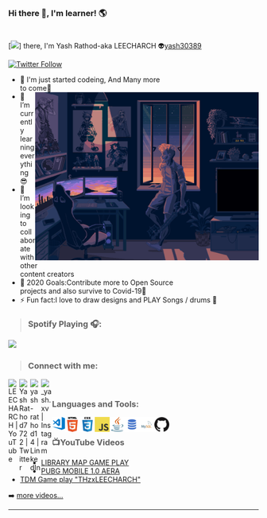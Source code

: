 ### Hi there 👋,  I'm learner! 🌎
#
 
[<img src="https://media.giphy.com/media/YPb7aAVlSPo7BsdcPL/giphy.gif" width="100px">] there, I'm Yash Rathod-aka LEECHARCH 👽[yash30389](https://yash30389.github.io/Yash-Rathod/)
 
[![Twitter Follow](https://img.shields.io/twitter/follow/YashRathod7722?color=1DA1F2&logo=twitter&style=for-the-badge)](https://twitter.com/intent/follow?original_referer=https%3A%2F%2Fgithub.com%2FYashRathod7722&screen_name=YashRathod7722)

<!-- UL -->
* 🧐 I'm just started codeing, And Many more <br/>to come🤗 <img align="right" alt="GIF" src="code1.gif" width="450" hight="480"/>
* 🌱 I’m currently learning everything 😎 <br/>
* 👯 I’m looking to collaborate with other <br/> content creators
* 🥅 2020 Goals:Contribute more to Open Source <br/> projects and also survive to Covid-19🤪 <br/>
* ⚡ Fun fact:I love to draw designs and PLAY Songs / drums 🤟 <br/>

<!-- Blockquote -->
>### Spotify Playing 🎧:
[<img src="gam.gif" target="yash30389.github.io/musicplayer" width="180px">](https://yash30389.github.io/musicplayer)
 <br/>

<!-- Blockquote -->
>### Connect with me:
[<img align="left" alt="LEECHARCH      | YouTube" width="22px" src="https://cdn.jsdelivr.net/npm/simple-icons@v3/icons/youtube.svg" />][youtube]
[<img align="left" alt="YashRathod7722 | Twitter" width="22px" src="https://cdn.jsdelivr.net/npm/simple-icons@v3/icons/twitter.svg" />][twitter]
[<img align="left" alt="yash-rathod14  | LinkedIn" width="22px" src="https://cdn.jsdelivr.net/npm/simple-icons@v3/icons/linkedin.svg" />][linkedin]
[<img align="left" alt="_yash.xv       | Instagram" width="22px" src="https://cdn.jsdelivr.net/npm/simple-icons@v3/icons/instagram.svg" />][instagram]
<br/>

<!-- Blockquote -->
>### Languages and Tools:
<img align="left" alt="Visual Studio Code" width="26px" src="https://raw.githubusercontent.com/github/explore/80688e429a7d4ef2fca1e82350fe8e3517d3494d/topics/visual-studio-code/visual-studio-code.png" />
<img align="left" alt="HTML5" width="30px" src="https://raw.githubusercontent.com/github/explore/80688e429a7d4ef2fca1e82350fe8e3517d3494d/topics/html/html.png" />
<img align="left" alt="CSS3" width="30px" src="https://raw.githubusercontent.com/github/explore/80688e429a7d4ef2fca1e82350fe8e3517d3494d/topics/css/css.png" />
<img align="left" alt="JavaScript" width="30px" src="https://raw.githubusercontent.com/github/explore/80688e429a7d4ef2fca1e82350fe8e3517d3494d/topics/javascript/javascript.png" />
<img align="left" alt="Java" width="30px" src="https://raw.githubusercontent.com/github/explore/80688e429a7d4ef2fca1e82350fe8e3517d3494d/topics/java/java.png" />
<img align="left" alt="SQL" width="30px" src="https://raw.githubusercontent.com/github/explore/80688e429a7d4ef2fca1e82350fe8e3517d3494d/topics/sql/sql.png" />
<img align="left" alt="MySQL" width="30px" src="https://raw.githubusercontent.com/github/explore/80688e429a7d4ef2fca1e82350fe8e3517d3494d/topics/mysql/mysql.png" />
<img align="left" alt="GitHub" width="30px" src="https://raw.githubusercontent.com/github/explore/78df643247d429f6cc873026c0622819ad797942/topics/github/github.png" />
<br />
<p>
  
<!-- Blockquote -->
>### 📺YouTube Videos

<!-- YOUTUBE:START -->
- [LIBRARY MAP GAME PLAY](https://www.youtube.com/watch?v=kcVJbA9eUSU)
- [PUBG MOBILE 1.0 AERA](https://www.youtube.com/watch?v=9m-XF4QnssE)
- [TDM Game play "THzxLEECHARCH"](https://www.youtube.com/watch?v=z_CPL2icC6E)
<!-- YOUTUBE:END -->

➡️ [more videos...](https://www.youtube.com/channel/UC8FuYJMBPS8PaBE1lQcHUdw)

---

[twitter]: https://twitter.com/YashRathod7722
[youtube]: https://www.youtube.com/channel/UC8FuYJMBPS8PaBE1lQcHUdw
[instagram]: https://www.instagram.com/_yash.xv/
[linkedin]: https://www.linkedin.com/in/yash-rathod14/
[codepen]: https://codepen.io/yash30389
[github]: https://github.com/yash30389
